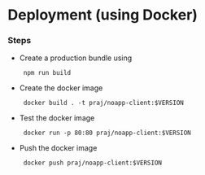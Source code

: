 # Deployment (using Docker)

### Steps

 - Create a production bundle using 
    
        npm run build

 - Create the docker image

        docker build . -t praj/noapp-client:$VERSION

 - Test the docker image

        docker run -p 80:80 praj/noapp-client:$VERSION

 - Push the docker image

        docker push praj/noapp-client:$VERSION
